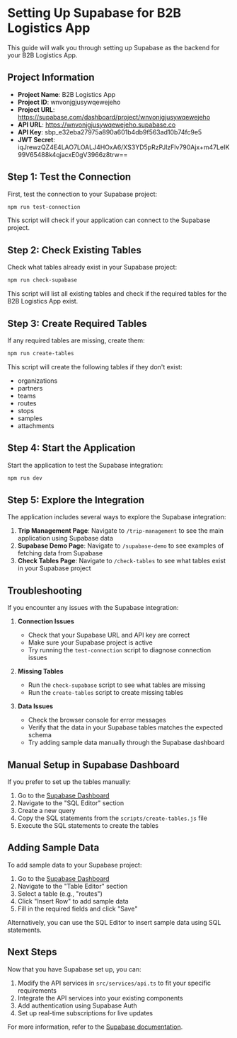 # Setting Up Supabase for B2B Logistics App

This guide will walk you through setting up Supabase as the backend for your B2B Logistics App.

## Project Information

- **Project Name**: B2B Logistics App
- **Project ID**: wnvonjgjusywqewejeho
- **Project URL**: https://supabase.com/dashboard/project/wnvonjgjusywqewejeho
- **API URL**: https://wnvonjgjusywqewejeho.supabase.co
- **API Key**: sbp_e32eba27975a890a601b4db9f563ad10b74fc9e5
- **JWT Secret**: iqJrewzQZ4E4LAO7LOALJ4HOxA6/XS3YD5pRzPJlzFlv790Ajx+m47LeIK99V65488k4qjacxE0gV3966z8trw==

## Step 1: Test the Connection

First, test the connection to your Supabase project:

```bash
npm run test-connection
```

This script will check if your application can connect to the Supabase project.

## Step 2: Check Existing Tables

Check what tables already exist in your Supabase project:

```bash
npm run check-supabase
```

This script will list all existing tables and check if the required tables for the B2B Logistics App exist.

## Step 3: Create Required Tables

If any required tables are missing, create them:

```bash
npm run create-tables
```

This script will create the following tables if they don't exist:
- organizations
- partners
- teams
- routes
- stops
- samples
- attachments

## Step 4: Start the Application

Start the application to test the Supabase integration:

```bash
npm run dev
```

## Step 5: Explore the Integration

The application includes several ways to explore the Supabase integration:

1. **Trip Management Page**: Navigate to `/trip-management` to see the main application using Supabase data
2. **Supabase Demo Page**: Navigate to `/supabase-demo` to see examples of fetching data from Supabase
3. **Check Tables Page**: Navigate to `/check-tables` to see what tables exist in your Supabase project

## Troubleshooting

If you encounter any issues with the Supabase integration:

1. **Connection Issues**
   - Check that your Supabase URL and API key are correct
   - Make sure your Supabase project is active
   - Try running the `test-connection` script to diagnose connection issues

2. **Missing Tables**
   - Run the `check-supabase` script to see what tables are missing
   - Run the `create-tables` script to create missing tables

3. **Data Issues**
   - Check the browser console for error messages
   - Verify that the data in your Supabase tables matches the expected schema
   - Try adding sample data manually through the Supabase dashboard

## Manual Setup in Supabase Dashboard

If you prefer to set up the tables manually:

1. Go to the [Supabase Dashboard](https://supabase.com/dashboard/project/wnvonjgjusywqewejeho)
2. Navigate to the "SQL Editor" section
3. Create a new query
4. Copy the SQL statements from the `scripts/create-tables.js` file
5. Execute the SQL statements to create the tables

## Adding Sample Data

To add sample data to your Supabase project:

1. Go to the [Supabase Dashboard](https://supabase.com/dashboard/project/wnvonjgjusywqewejeho)
2. Navigate to the "Table Editor" section
3. Select a table (e.g., "routes")
4. Click "Insert Row" to add sample data
5. Fill in the required fields and click "Save"

Alternatively, you can use the SQL Editor to insert sample data using SQL statements.

## Next Steps

Now that you have Supabase set up, you can:

1. Modify the API services in `src/services/api.ts` to fit your specific requirements
2. Integrate the API services into your existing components
3. Add authentication using Supabase Auth
4. Set up real-time subscriptions for live updates

For more information, refer to the [Supabase documentation](https://supabase.com/docs).
